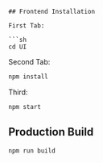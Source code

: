 ```
## Frontend Installation

First Tab:

```sh
cd UI
```

Second Tab:

```sh
npm install
```

Third:

```sh
npm start
```

## Production Build

```sh
npm run build
```